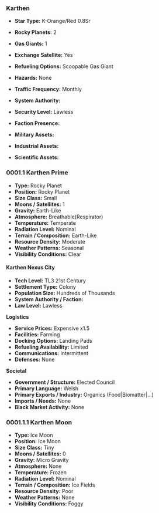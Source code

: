 ### Karthen
- **Star Type:** K-Orange/Red 0.8Sr
- **Rocky Planets:** 2
- **Gas Giants:** 1
- **Exchange Satellite:** Yes
- **Refueling Options:** Scoopable Gas Giant
- **Hazards:** None
- **Traffic Frequency:** Monthly

- **System Authority:** 
- **Security Level:** Lawless
- **Faction Presence:** 
- **Military Assets:** 
- **Industrial Assets:** 
- **Scientific Assets:** 

### 0001.1 Karthen Prime
- **Type:** Rocky Planet
- **Position:** Rocky Planet
- **Size Class:** Small
- **Moons / Satellites:** 1
- **Gravity:** Earth-Like
- **Atmosphere:** Breathable(Respirator)
- **Temperature:** Temperate
- **Radiation Level:** Nominal
- **Terrain / Composition:** Earth-Like
- **Resource Density:** Moderate
- **Weather Patterns:** Seasonal
- **Visibility Conditions:** Clear

#### Karthen Nexus City
- **Tech Level:** TL3 21st Century
- **Settlement Type:** Colony
- **Population Size:** Hundreds of Thousands
- **System Authority / Faction:** 
- **Law Level:** Lawless

**Logistics**
- **Service Prices:** Expensive x1.5
- **Facilities:** Farming
- **Docking Options:** Landing Pads
- **Refueling Availability:** Limited
- **Communications:** Intermittent
- **Defenses:** None

**Societal**
- **Government / Structure:** Elected Council
- **Primary Language:** Welsh
- **Primary Exports / Industry:** Organics (Food|Biomatter|...)
- **Imports / Needs:** None
- **Black Market Activity:** None

### 0001.1.1 Karthen Moon
- **Type:** Ice Moon
- **Position:** Ice Moon
- **Size Class:** Tiny
- **Moons / Satellites:** 0
- **Gravity:** Micro Gravity
- **Atmosphere:** None
- **Temperature:** Frozen
- **Radiation Level:** Nominal
- **Terrain / Composition:** Ice Fields
- **Resource Density:** Poor
- **Weather Patterns:** None
- **Visibility Conditions:** Foggy

